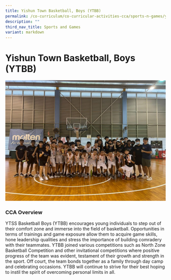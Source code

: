 ```yaml
---
title: Yishun Town Basketball, Boys (YTBB)
permalink: /co-curriculum/co-curricular-activities-cca/sports-n-games/yishun-town-basketball-boys-ytbb/
description: ""
third_nav_title: Sports and Games
variant: markdown
---
```

# **Yishun Town Basketball, Boys (YTBB)**


![](/images/Picture%202.jpeg)


### CCA Overview

YTSS Basketball Boys (YTBB) encourages young individuals to step out of their comfort zone and immerse into the field of basketball. Opportunities in terms of trainings and game exposure allow them to acquire game skills, hone leadership qualities and stress the importance of building comradery with their teammates. YTBB joined various competitions such as North Zone Basketball Competition and other invitational competitions where positive progress of the team was evident, testament of their growth and strength in the sport. Off court, the team bonds together as a family through day camp and celebrating occasions. YTBB will continue to strive for their best hoping to&nbsp;instil the spirit of overcoming personal limits in all.&nbsp;